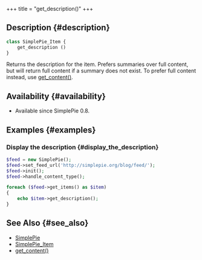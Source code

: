 +++
title = "get_description()"
+++

## Description {#description}

```php
class SimplePie_Item {
    get_description ()
}
```

Returns the description for the item. Prefers summaries over full content, but will return full content if a summary does not exist. To prefer full content instead, use [get_content()](@/wiki/reference/simplepie_item/get_content.md).

## Availability {#availability}

- Available since SimplePie 0.8.

## Examples {#examples}

### Display the description {#display_the_description}

```php
$feed = new SimplePie();
$feed->set_feed_url('http://simplepie.org/blog/feed/');
$feed->init();
$feed->handle_content_type();

foreach ($feed->get_items() as $item)
{
    echo $item->get_description();
}
```

## See Also {#see_also}

- [SimplePie](@/wiki/reference/simplepie/_index.md)
- [SimplePie_Item](@/wiki/reference/simplepie_item/_index.md)
- [get_content()](@/wiki/reference/simplepie_item/get_content.md)
